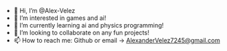 - 👋 Hi, I’m @Alex-Velez
- 👀 I’m interested in games and ai!
- 🌱 I’m currently learning ai and physics programming!
- 💞️ I’m looking to collaborate on any fun projects!
- 📫 How to reach me: Github or email -> AlexanderVelez7245@gmail.com

<!---
Alex-Velez/Alex-Velez is a ✨ special ✨ repository because its `README.md` (this file) appears on your GitHub profile.
You can click the Preview link to take a look at your changes.
--->
